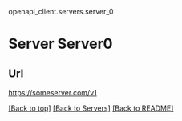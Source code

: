 openapi_client.servers.server_0
# Server Server0

## Url
https://someserver.com/v1

[[Back to top]](#top) [[Back to Servers]](../../README.md#Servers) [[Back to README]](../../README.md)
